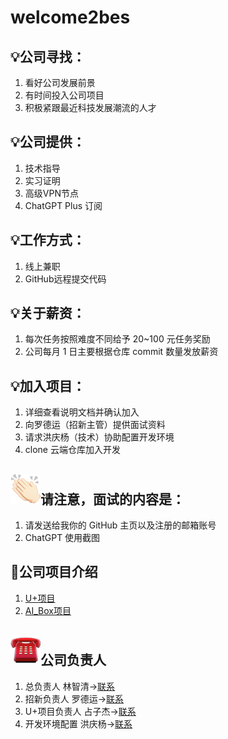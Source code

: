 # welcome2bes
## 💡公司寻找：
1. 看好公司发展前景  
2. 有时间投入公司项目  
3. 积极紧跟最近科技发展潮流的人才  

## 💡公司提供：
1. 技术指导  
2. 实习证明  
3. 高级VPN节点  
4. ChatGPT Plus 订阅  

## 💡工作方式：
1. 线上兼职
2. GitHub远程提交代码  

## 💡关于薪资：
1. 每次任务按照难度不同给予 20~100 元任务奖励  
2. 公司每月 1 日主要根据仓库 commit 数量发放薪资  

## 💡加入项目：
1. 详细查看说明文档并确认加入  
2. 向罗德运（招新主管）提供面试资料  
3. 请求洪庆杨（技术）协助配置开发环境  
4. clone 云端仓库加入开发  

##  ![alt text](00F28BBC.png)请注意，面试的内容是：
1. 请发送给我你的 GitHub 主页以及注册的邮箱账号  
2. ChatGPT 使用截图  

## 🚀公司项目介绍
1. [U+项目](公司项目/U+/README.md) 
2. [AI_Box项目](公司项目/AI_Box/README.md)

## ![alt text](03DB1D1C.png)公司负责人
1. 总负责人 林智清→[联系](图片/林智清微信.jpg)
2. 招新负责人 罗德运→[联系](图片/林智清微信.jpg)
3. U+项目负责人 占子杰→[联系](图片/林智清微信.jpg)
4. 开发环境配置 洪庆杨→[联系](图片/林智清微信.jpg)




